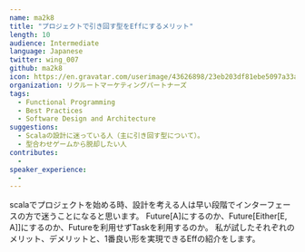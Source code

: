 ```yaml
---
name: ma2k8
title: "プロジェクトで引き回す型をEffにするメリット"
length: 10
audience: Intermediate
language: Japanese
twitter: wing_007
github: ma2k8
icon: https://en.gravatar.com/userimage/43626898/23eb203df81ebe5097a33a3133c65df0.jpeg
organization: リクルートマーケティングパートナーズ
tags:
  - Functional Programming
  - Best Practices
  - Software Design and Architecture
suggestions:
  - Scalaの設計に迷っている人（主に引き回す型について）。
  - 型合わせゲームから脱却したい人
contributes:
  - 
speaker_experience:
  - 
---
```

scalaでプロジェクトを始める時、設計を考える人は早い段階でインターフェースの方で迷うことになると思います。
Future[A]にするのか、Future[Either[E, A]]にするのか、Futureを利用せずTaskを利用するのか。
私が試したそれぞれのメリット、デメリットと、1番良い形を実現できるEffの紹介をします。
